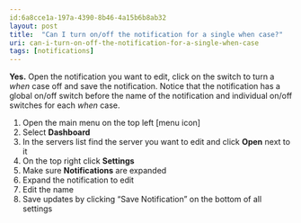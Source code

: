 ```yaml
---
id:6a8cce1a-197a-4390-8b46-4a15b6b8ab32
layout: post
title:  "Can I turn on/off the notification for a single when case?"
uri: can-i-turn-on-off-the-notification-for-a-single-when-case
tags: [notifications]
---
```


**Yes.** Open the notification you want to edit, click on the switch to turn a _when_ case off and save the notification. Notice that the notification has a global on/off switch before the name of the notification and individual on/off switches for each _when_ case.

<!-- more -->

1.  Open the main menu on the top left \[menu icon\]
2.  Select **Dashboard**
3.  In the servers list find the server you want to edit and click **Open** next to it
4.  On the top right click **Settings**
5.  Make sure **Notifications** are expanded
6.  Expand the notification to edit
7.  Edit the name
8.  Save updates by clicking “Save Notification” on the bottom of all settings